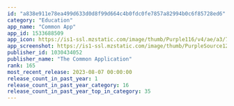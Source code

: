 ```yaml
---
id: "a838e911e78ea499d633d0d8f99d664c4b0fdc0fe7857a82994b0c6f85728ed6"
category: "Education"
app_name: "Common App"
app_id: 1533688509
app_icon: https://is1-ssl.mzstatic.com/image/thumb/Purple116/v4/ae/a3/75/aea37577-0302-119d-754c-57f4573f669e/AppIcon-1x_U007emarketing-0-7-0-85-220.png/1024x1024bb.png
app_screenshot: https://is1-ssl.mzstatic.com/image/thumb/PurpleSource126/v4/66/39/27/663927f4-9274-eadb-aee4-01c459818d19/2e8fae1b-a472-4c57-af5c-86191fc47576_Mobile_Screenshot_iPhone6.5_01_2023.07.19.png/1242x2688bb.png
publisher_id: 1030434052
publisher_name: "The Common Application"
rank: 165
most_recent_release: 2023-08-07 00:00:00
release_count_in_past_year: 1
release_count_in_past_year_category: 16
release_count_in_past_year_top_in_category: 35
---
```

